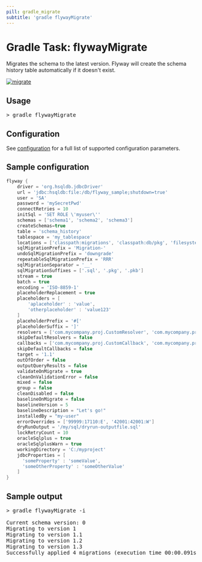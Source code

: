 ```yaml
---
pill: gradle_migrate
subtitle: 'gradle flywayMigrate'
---
```

# Gradle Task: flywayMigrate

Migrates the schema to the latest version. Flyway will create the schema history table automatically if it doesn't
    exist.

<a href="Commands/migrate"><img src="assets/command-migrate.png" alt="migrate"></a>

## Usage
<pre class="console">&gt; gradle flywayMigrate</pre>

## Configuration
See [configuration](Configuration/parameters) for a full list of supported configuration parameters.

## Sample configuration

```groovy
flyway {
    driver = 'org.hsqldb.jdbcDriver'
    url = 'jdbc:hsqldb:file:/db/flyway_sample;shutdown=true'
    user = 'SA'
    password = 'mySecretPwd'
    connectRetries = 10
    initSql = 'SET ROLE \'myuser\''
    schemas = ['schema1', 'schema2', 'schema3']
    createSchemas=true
    table = 'schema_history'
    tablespace = 'my_tablespace'
    locations = ['classpath:migrations', 'classpath:db/pkg', 'filesystem:/sql-migrations', 's3:migrationsBucket', 'gcs:migrationsBucket']
    sqlMigrationPrefix = 'Migration-'
    undoSqlMigrationPrefix = 'downgrade'
    repeatableSqlMigrationPrefix = 'RRR'
    sqlMigrationSeparator = '__'
    sqlMigrationSuffixes = ['.sql', '.pkg', '.pkb']
    stream = true
    batch = true
    encoding = 'ISO-8859-1'
    placeholderReplacement = true
    placeholders = [
        'aplaceholder' : 'value',
        'otherplaceholder' : 'value123'
    ]
    placeholderPrefix = '#['
    placeholderSuffix = ']'
    resolvers = ['com.mycompany.proj.CustomResolver', 'com.mycompany.proj.AnotherResolver']
    skipDefaultResolvers = false
    callbacks = ['com.mycompany.proj.CustomCallback', 'com.mycompany.proj.AnotherCallback']
    skipDefaultCallbacks = false
    target = '1.1'
    outOfOrder = false
    outputQueryResults = false
    validateOnMigrate = true
    cleanOnValidationError = false
    mixed = false
    group = false
    cleanDisabled = false
    baselineOnMigrate = false
    baselineVersion = 5
    baselineDescription = "Let's go!"
    installedBy = "my-user"
    errorOverrides = ['99999:17110:E', '42001:42001:W']
    dryRunOutput = '/my/sql/dryrun-outputfile.sql'
    lockRetryCount = 10
    oracleSqlplus = true 
    oracleSqlplusWarn = true 
    workingDirectory = 'C:/myproject'
    jdbcProperties = [
      'someProperty' : 'someValue',
      'someOtherProperty' : 'someOtherValue'
    ]
}
```

## Sample output

<pre class="console">> gradle flywayMigrate -i

Current schema version: 0
Migrating to version 1
Migrating to version 1.1
Migrating to version 1.2
Migrating to version 1.3
Successfully applied 4 migrations (execution time 00:00.091s).</pre>
